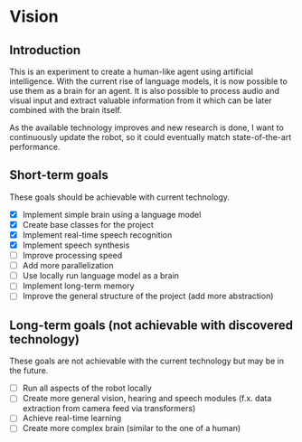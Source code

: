 # Vision

## Introduction
This is an experiment to create a human-like agent using artificial intelligence.
With the current rise of language models, it is now possible to use them as a brain for an agent.
It is also possible to process audio and visual input and extract valuable information from it which
can be later combined with the brain itself.

As the available technology improves and new research is done, I want to continuously update the robot,
so it could eventually match state-of-the-art performance.

## Short-term goals 
These goals should be achievable with current technology.
- [x] Implement simple brain using a language model
- [x] Create base classes for the project
- [x] Implement real-time speech recognition
- [x] Implement speech synthesis
- [ ] Improve processing speed
- [ ] Add more parallelization
- [ ] Use locally run language model as a brain
- [ ] Implement long-term memory
- [ ] Improve the general structure of the project (add more abstraction)

## Long-term goals (not achievable with discovered technology)
These goals are not achievable with the current technology but may be in the future.
- [ ] Run all aspects of the robot locally
- [ ] Create more general vision, hearing and speech modules (f.x. data extraction from camera feed via transformers)
- [ ] Achieve real-time learning
- [ ] Create more complex brain (similar to the one of a human)